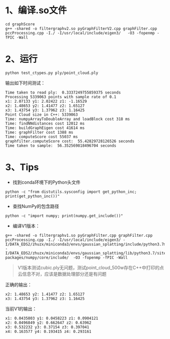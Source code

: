 # 1、编译.so文件

```
cd graphScore
g++ -shared -o filtergraphv2.so pyGraphFilterV2.cpp graphFilter.cpp pccProcessing.cpp -I./ -I/usr/local/include/eigen3/   -O3 -fopenmp -fPIC -Wall
```


# 2、运行
```
python test_ctypes.py ply/point_cloud.ply
```

输出如下时间测试：
```
Time taken to read ply:  0.3337249755859375 seconds
Processing 5339063 points with sample rate of 0.1
x1: 2.07133 y1: 2.02422 z1: -1.16529
x2: 1.48653 y2: 1.41477 z2: 1.65127
x3: 1.43754 y3: 1.37962 z3: 1.16425
Point Cloud size in C++: 5339063
Time: numpyArrayToDoubleArray and loadBlock cost 318 ms
Time: findNNdistances cost 12012 ms
Time: buildGraphEigen cost 41614 ms
Time: graphFilter cost 1388 ms
Time: computeScore cost 55037 ms
graphfilter.computeScore cost:  55.42829728126526 seconds
Time taken to sample:  56.352569818496704 seconds
```

# 3、Tips
* 找到conda环境下的Python头文件
```
python -c "from distutils.sysconfig import get_python_inc; print(get_python_inc())"
```

* 查找NumPy的包含路径
```
python -c "import numpy; print(numpy.get_include())"
```

* 编译V1版本：
```
g++ -shared -o filtergraphv1.so pyGraphFilter.cpp graphFilter.cpp pccProcessing.cpp -I./ -I/usr/local/include/eigen3/ -I/DATA_EDS2/zhuzx/miniconda3/envs/gaussian_splatting/include/python3.7m/  -I/DATA_EDS2/zhuzx/miniconda3/envs/gaussian_splatting/lib/python3.7/site-packages/numpy/core/include/  -O3 -fopenmp -fPIC -Wall
```

> V1版本测试cubic.ply无问题，测试point_cloud_500w存在C++中打印的点云信息不对，应该是数据处理部分还是有问题

正确的输出：
```x1: 2.07133 y1: 2.02422 z1: -1.16529
x2: 1.48653 y2: 1.41477 z2: 1.65127
x3: 1.43754 y3: 1.37962 z3: 1.16425
```
当前V1的输出：
```
x1: 0.0435803 y1: 0.0458223 z1: 0.0904121
x2: 0.0496849 y2: 0.662647 z2: 0.63962
x3: 0.532232 y3: 0.37154 z3: 0.397041
x4: 0.163577 y4: 0.193415 z4: 0.293161
```